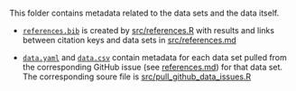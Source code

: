 This folder contains metadata related to the data sets and the data itself.

- [`references.bib`](references.bib) is created by [src/references.R](src/references.R) with results and links between citation keys and data sets in [src/references.md](src/references.md)

- [`data.yaml`](data.yaml) and [`data.csv`](data.csv) contain metadata for each data set pulled from the corresponding GitHub issue (see [references.md](src/references.md)) for that data set. The corresponding soure file is [src/pull_github_data_issues.R](src/pull_github_data_issues.R)
